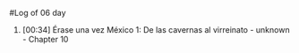 #Log of 06 day

1. [00:34] Érase una vez México 1: De las cavernas al virreinato - unknown - Chapter 10
